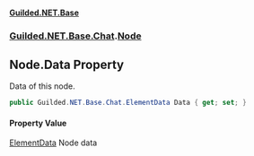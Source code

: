 #### [Guilded.NET.Base](Guilded_NET_Base.md 'Guilded.NET.Base')
### [Guilded.NET.Base.Chat](Guilded_NET_Base.md#Guilded_NET_Base_Chat 'Guilded.NET.Base.Chat').[Node](Node.md 'Guilded.NET.Base.Chat.Node')
## Node.Data Property
Data of this node.  
```csharp
public Guilded.NET.Base.Chat.ElementData Data { get; set; }
```
#### Property Value
[ElementData](ElementData.md 'Guilded.NET.Base.Chat.ElementData')
Node data
